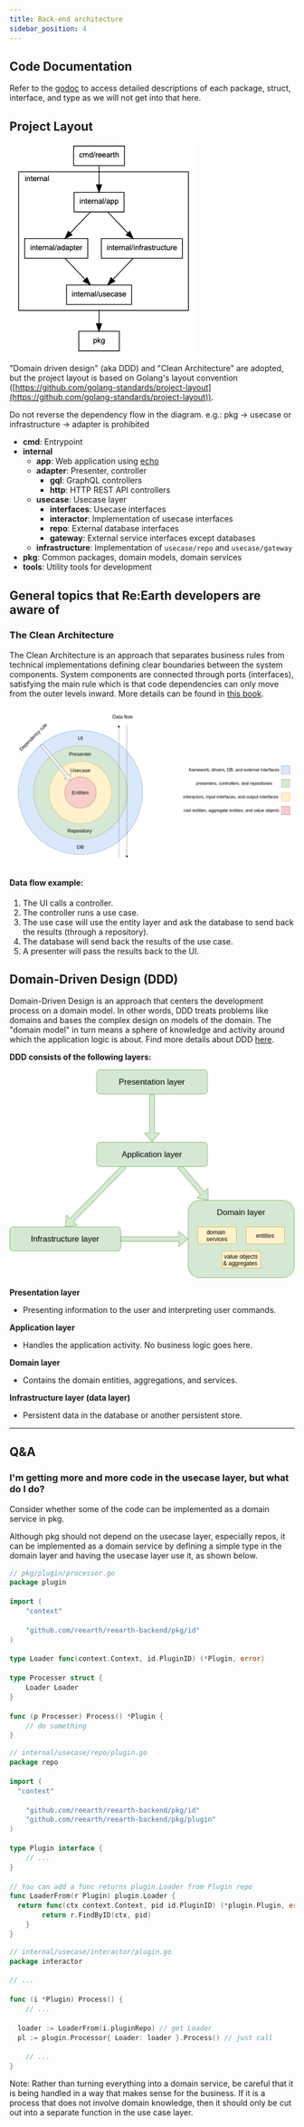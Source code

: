 ```yaml
---
title: Back-end architecture
sidebar_position: 4
---
```

## Code Documentation

Refer to the [godoc](https://reearth.github.io/reearth-backend/main/pkg/github.com/reearth/reearth-backend/index.html) to access detailed descriptions of each package, struct, interface, and type as we will not get into that here.

## **Project Layout**

![layout](./img/layout.png)

"Domain driven design" (aka DDD) and "Clean Architecture" are adopted, but the project layout is based on Golang's layout convention ([https://github.com/golang-standards/project-layout](https://github.com/golang-standards/project-layout)).

Do not reverse the dependency flow in the diagram.
e.g.: pkg → usecase or infrastructure → adapter is prohibited

- **cmd**: Entrypoint
- **internal**
    - **app**: Web application using [echo](https://echo.labstack.com/)
    - **adapter**: Presenter, controller
        - **gql**: GraphQL controllers
        - **http**: HTTP REST API controllers
    - **usecase**: Usecase layer
        - **interfaces**: Usecase interfaces
        - **interactor**: Implementation of usecase interfaces
        - **repo**: External database interfaces
        - **gateway**: External service interfaces except databases
    - **infrastructure**: Implementation of `usecase/repo` and `usecase/gateway`
- **pkg**: Common packages, domain models, domain services
- **tools**: Utility tools for development

## General topics that Re:Earth developers are aware of

### The Clean Architecture

The Clean Architecture is an approach that separates business rules from technical implementations defining clear boundaries between the system components. System components are connected through ports (interfaces), satisfying the main rule which is that code dependencies can only move from the outer levels inward. More details can be found in [this book](https://www.goodreads.com/book/show/18043011-clean-architecture).

![CA.png](./img/CA.png)

#### Data flow example:

1. The UI calls a controller.
2. The controller runs a use case.
3. The use case will use the entity layer and ask the database to send back the results (through a repository).
4. The database will send back the results of the use case.
5. A presenter will pass the results back to the UI.

## Domain-Driven Design (DDD)

Domain-Driven Design is an approach that centers the development process on a domain model. In other words, DDD treats problems like domains and bases the complex design on models of the domain. The "domain model" in turn means a sphere of knowledge and activity around which the application logic is about. Find more details about DDD [here](https://www.goodreads.com/en/book/show/179133).

**DDD consists of the following layers:**

![DDD.png](./img/DDD.png)

**Presentation layer**

- Presenting information to the user and interpreting user commands.

**Application layer**

- Handles the application activity. No business logic goes here.

**Domain layer**

- Contains the domain entities, aggregations, and services.

**Infrastructure layer (data layer)**

- Persistent data in the database or another persistent store.

---

## Q&A

### I'm getting more and more code in the usecase layer, but what do I do?

Consider whether some of the code can be implemented as a domain service in pkg.

Although pkg should not depend on the usecase layer, especially repos, it can be implemented as a domain service by defining a simple type in the domain layer and having the usecase layer use it, as shown below.

```go
// pkg/plugin/processor.go
package plugin

import (
	"context"

	"github.com/reearth/reearth-backend/pkg/id"
)

type Loader func(context.Context, id.PluginID) (*Plugin, error)

type Processer struct {
	Loader Loader
}

func (p Processer) Process() *Plugin {
	// do something
}
```

```go
// internal/usecase/repo/plugin.go
package repo

import (
  "context"

	"github.com/reearth/reearth-backend/pkg/id"
	"github.com/reearth/reearth-backend/pkg/plugin"
)

type Plugin interface {
	// ...
}

// You can add a func returns plugin.Loader from Plugin repo
func LoaderFrom(r Plugin) plugin.Loader {
  return func(ctx context.Context, pid id.PluginID) (*plugin.Plugin, error) {
		return r.FindByID(ctx, pid)
	}
}
```

```go
// internal/usecase/interactor/plugin.go
package interactor

// ...

func (i *Plugin) Process() {
	// ...

  loader := LoaderFrom(i.pluginRepo) // get Loader
  pl := plugin.Processor{ Loader: loader }.Process() // just call

	// ...
}

```

Note: Rather than turning everything into a domain service, be careful that it is being handled in a way that makes sense for the business. If it is a process that does not involve domain knowledge, then it should only be cut out into a separate function in the use case layer.
